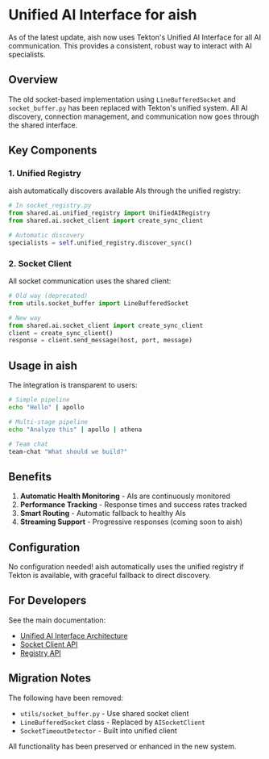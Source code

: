 # Unified AI Interface for aish

As of the latest update, aish now uses Tekton's Unified AI Interface for all AI communication. This provides a consistent, robust way to interact with AI specialists.

## Overview

The old socket-based implementation using `LineBufferedSocket` and `socket_buffer.py` has been replaced with Tekton's unified system. All AI discovery, connection management, and communication now goes through the shared interface.

## Key Components

### 1. Unified Registry

aish automatically discovers available AIs through the unified registry:

```python
# In socket_registry.py
from shared.ai.unified_registry import UnifiedAIRegistry
from shared.ai.socket_client import create_sync_client

# Automatic discovery
specialists = self.unified_registry.discover_sync()
```

### 2. Socket Client

All socket communication uses the shared client:

```python
# Old way (deprecated)
from utils.socket_buffer import LineBufferedSocket

# New way
from shared.ai.socket_client import create_sync_client
client = create_sync_client()
response = client.send_message(host, port, message)
```

## Usage in aish

The integration is transparent to users:

```bash
# Simple pipeline
echo "Hello" | apollo

# Multi-stage pipeline
echo "Analyze this" | apollo | athena

# Team chat
team-chat "What should we build?"
```

## Benefits

1. **Automatic Health Monitoring** - AIs are continuously monitored
2. **Performance Tracking** - Response times and success rates tracked
3. **Smart Routing** - Automatic fallback to healthy AIs
4. **Streaming Support** - Progressive responses (coming soon to aish)

## Configuration

No configuration needed! aish automatically uses the unified registry if Tekton is available, with graceful fallback to direct discovery.

## For Developers

See the main documentation:
- [Unified AI Interface Architecture](/Users/cskoons/projects/github/Tekton/MetaData/TektonDocumentation/Architecture/UnifiedAIInterface.md)
- [Socket Client API](/Users/cskoons/projects/github/Tekton/shared/ai/socket_client.py)
- [Registry API](/Users/cskoons/projects/github/Tekton/shared/ai/unified_registry.py)

## Migration Notes

The following have been removed:
- `utils/socket_buffer.py` - Use shared socket client
- `LineBufferedSocket` class - Replaced by `AISocketClient`
- `SocketTimeoutDetector` - Built into unified client

All functionality has been preserved or enhanced in the new system.